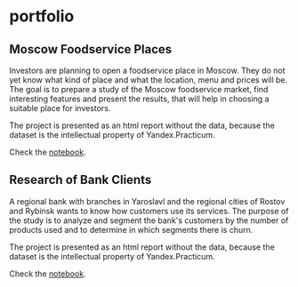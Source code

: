 # portfolio

## Moscow Foodservice Places

Investors are planning to open a foodservice place in Moscow. They do not yet know what kind of place and what the location, menu and prices will be. The goal is to prepare a study of the Moscow foodservice market, find interesting features and present the results, that will help in choosing a suitable place for investors.

The project is presented as an html report without the data, because the dataset is the intellectual property of Yandex.Practicum.

Check the [notebook](https://liliia-ermakova.github.io/portfolio/Moscow_Food_Services_and_Drinking_Places.html).

## Research of Bank Clients

A regional bank with branches in Yaroslavl and the regional cities of Rostov and Rybinsk wants to know how customers use its services. The purpose of the study is to analyze and segment the bank's customers by the number of products used and to determine in which segments there is churn. 

The project is presented as an html report without the data, because the dataset is the intellectual property of Yandex.Practicum.

Check the [notebook](https://liliia-ermakova.github.io/portfolio/Research_of_Bank_Clients.html).

